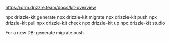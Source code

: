 https://orm.drizzle.team/docs/kit-overview

npx drizzle-kit generate
npx drizzle-kit migrate
npx drizzle-kit push
npx drizzle-kit pull
npx drizzle-kit check
npx drizzle-kit up
npx drizzle-kit studio

For a new DB:
generate
migrate
push
